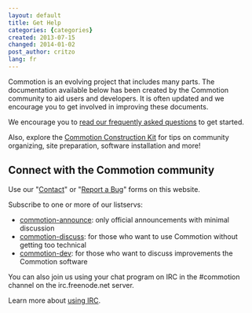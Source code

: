 ```yaml
---
layout: default
title: Get Help
categories: {categories}
created: 2013-07-15
changed: 2014-01-02
post_author: critzo
lang: fr
---
```

  <p>Commotion is an evolving project that includes many parts. The documentation available below has been created by the Commotion community to aid users and developers. It is often updated and we encourage you to get involved in improving these documents.</p>

<p>We encourage you to <a href="/about/faq">read our frequently asked questions</a> to get started.</p>

<p>Also, explore the <a href="/docs/cck">Commotion Construction Kit</a> for tips on community organizing, site preparation, software installation and more!</p>

<div id="connect" style="width:100%;">
<h2>Connect with the Commotion community</h2>

<p>Use our "<a href="/contact">Contact</a>" or "<a href="/report">Report a Bug</a>" forms on this website.</p>

<p>Subscribe to one or more of our listservs:</p>

<ul>
	<li><a href="https://lists.chambana.net/mailman/listinfo/commotion-announce">commotion-announce</a>: only official announcements with minimal discussion</li>
	<li><a href="https://lists.chambana.net/mailman/listinfo/commotion-discuss">commotion-discuss</a>: for those who want to use Commotion without getting too technical</li>
	<li><a href="https://lists.chambana.net/mailman/listinfo/commotion-dev">commotion-dev</a>: for those who want to discuss improvements the Commotion software</li>
</ul>

<p>You can also join us using your chat program on IRC in the #commotion channel on the irc.freenode.net server.</p>

<p>Learn more about <a href="http://freenode.net/using_the_network.shtml" target="_blank">using IRC</a>.</p>
</div>
 
